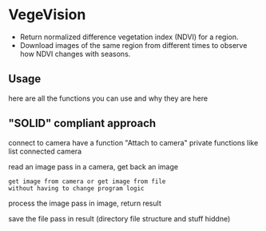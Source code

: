 # VegeVision

- Return normalized difference vegetation index (NDVI) for a region.
- Download images of the same region from different times to observe how NDVI changes with seasons.

## Usage

here are all the functions you can use and why they are here


## "SOLID" compliant approach

connect to camera
    have a function "Attach to camera"
        private functions like list connected camera

read an image
    pass in a camera, get back an image

    get image from camera or get image from file
    without having to change program logic

process the image
    pass in image, return result

save the file
    pass in result
        (directory file structure and stuff hiddne)
